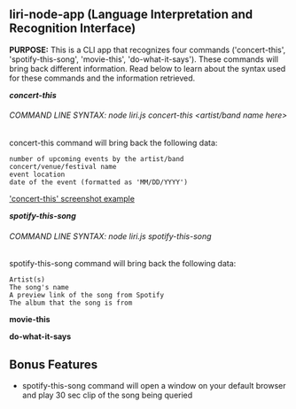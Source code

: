 ## liri-node-app (Language Interpretation and Recognition Interface)
**PURPOSE:** This is a CLI app that recognizes four commands ('concert-this', 'spotify-this-song', 'movie-this', 'do-what-it-says'). These commands will bring back different information. Read below to learn about the syntax used for these commands and the information retrieved.

***concert-this***
###### COMMAND LINE SYNTAX: node liri.js concert-this <artist/band name here>
concert-this command will bring back the following data:
```
number of upcoming events by the artist/band
concert/venue/festival name
event location
date of the event (formatted as 'MM/DD/YYYY')
```
['concert-this' screenshot example](images/concert-this.JPG)

***spotify-this-song***
###### COMMAND LINE SYNTAX: node liri.js spotify-this-song <song name here>
spotify-this-song command will bring back the following data:
 ```
Artist(s)
The song's name
A preview link of the song from Spotify
The album that the song is from
 ```
**movie-this**

**do-what-it-says**

## Bonus Features
* spotify-this-song command will open a window on your default browser and play 30 sec clip of the song being queried
